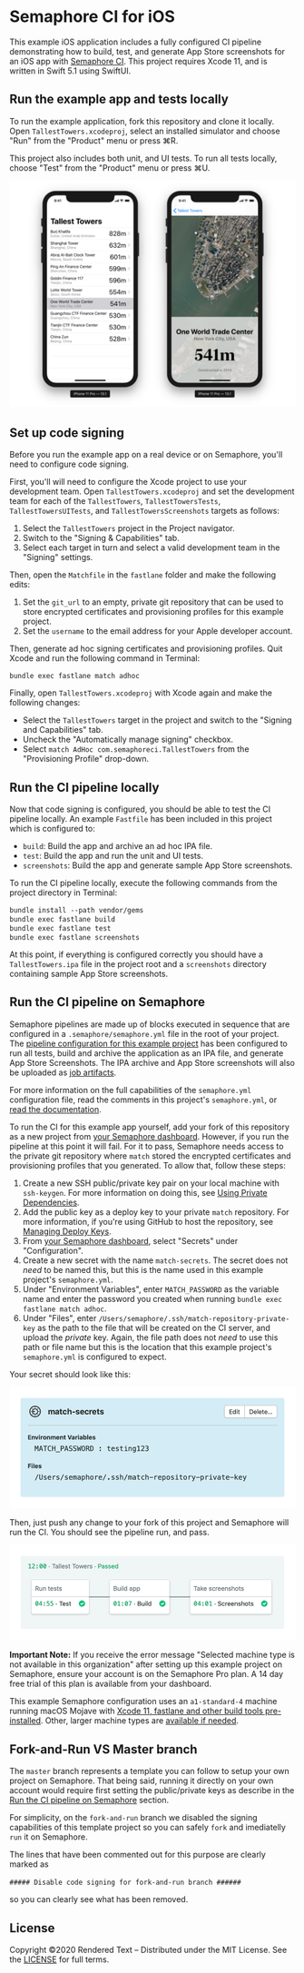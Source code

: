 # Semaphore CI for iOS

This example iOS application includes a fully configured CI pipeline demonstrating how to build, test, and generate App Store screenshots for an iOS app with [Semaphore CI](https://semaphoreci.com). This project requires Xcode 11, and is written in Swift 5.1 using SwiftUI.

## Run the example app and tests locally

To run the example application, fork this repository and clone it locally. Open `TallestTowers.xcodeproj`, select an installed simulator and choose "Run" from the "Product" menu or press ⌘R.

This project also includes both unit, and UI tests. To run all tests locally, choose "Test" from the "Product" menu or press ⌘U.

![Example project running in the iOS Simulator](Images/TallestTowers.png)

## Set up code signing

Before you run the example app on a real device or on Semaphore, you'll need to configure code signing.

First, you'll will need to configure the Xcode project to use your development team. Open `TallestTowers.xcodeproj` and set the development team for each of the `TallestTowers`, `TallestTowersTests`, `TallestTowersUITests`, and `TallestTowersScreenshots` targets as follows:

1. Select the `TallestTowers` project in the Project navigator.
2. Switch to the "Signing & Capabilities" tab.
3. Select each target in turn and select a valid development team in the "Signing" settings.

Then, open the `Matchfile` in the `fastlane` folder and make the following edits:

1. Set the `git_url` to an empty, private git repository that can be used to store encrypted certificates and provisioning profiles for this example project.
2. Set the `username` to the email address for your Apple developer account.

Then, generate ad hoc signing certificates and provisioning profiles. Quit Xcode and run the following command in Terminal:

```shell
bundle exec fastlane match adhoc
``` 

Finally, open `TallestTowers.xcodeproj` with Xcode again and make the following changes:

* Select the `TallestTowers` target in the project and switch to the "Signing and Capabilities" tab.
* Uncheck the "Automatically manage signing" checkbox.
* Select `match AdHoc com.semaphoreci.TallestTowers` from the "Provisioning Profile" drop-down.

## Run the CI pipeline locally

Now that code signing is configured, you should be able to test the CI pipeline locally. An example `Fastfile` has been included in this project which is configured to:

* `build`: Build the app and archive an ad hoc IPA file.
* `test`: Build the app and run the unit and UI tests.
* `screenshots`: Build the app and generate sample App Store screenshots.

To run the CI pipeline locally, execute the following commands from the project directory in Terminal:

```shell
bundle install --path vendor/gems
bundle exec fastlane build
bundle exec fastlane test
bundle exec fastlane screenshots
```

At this point, if everything is configured correctly you should have a `TallestTowers.ipa` file in the project root and a `screenshots` directory containing sample App Store screenshots.

## Run the CI pipeline on Semaphore

Semaphore pipelines are made up of blocks executed in sequence that are configured in a `.semaphore/semaphore.yml` file in the root of your project. The [pipeline configuration for this example project](.semaphore/semaphore.yml) has been configured to run all tests, build and archive the application as an IPA file, and generate App Store Screenshots. The IPA archive and App Store screenshots will also be uploaded as [job artifacts](https://docs.semaphoreci.com/article/155-artifacts).

For more information on the full capabilities of the `semaphore.yml` configuration file, read the comments in this project's `semaphore.yml`, or [read the documentation](https://docs.semaphoreci.com/article/50-pipeline-yaml).

To run the CI for this example app yourself, add your fork of this repository as a new project from [your Semaphore dashboard](https://id.semaphoreci.com/init_auth). However, if you run the pipeline at this point it will fail. For it to pass, Semaphore needs access to the private git repository where `match` stored the encrypted certificates and provisioning profiles that you generated. To allow that, follow these steps:

1. Create a new SSH public/private key pair on your local machine with `ssh-keygen`. For more information on doing this, see [Using Private Dependencies](https://docs.semaphoreci.com/article/109-using-private-dependencies).
2. Add the public key as a deploy key to your private `match` repository. For more information, if you're using GitHub to host the repository, see [Managing Deploy Keys](https://developer.github.com/v3/guides/managing-deploy-keys/).
3. From [your Semaphore dashboard](https://id.semaphoreci.com/init_auth), select "Secrets" under "Configuration".
4. Create a new secret with the name `match-secrets`. The secret does not *need* to be named this, but this is the name used in this example project's `semaphore.yml`.
5. Under "Environment Variables", enter `MATCH_PASSWORD` as the variable name and enter the password you created when running `bundle exec fastlane match adhoc`.
6. Under "Files", enter `/Users/semaphore/.ssh/match-repository-private-key` as the path to the file that will be created on the CI server, and upload the *private* key. Again, the file path does not *need* to use this path or file name but this is the location that this example project's `semaphore.yml` is configured to expect.

Your secret should look like this:

![Screenshot of a correctly configured secret on Semaphore](Images/Secret.png)

Then, just push any change to your fork of this project and Semaphore will run the CI. You should see the pipeline run, and pass.

![A passing CI pipeline on Semaphore](Images/Pipeline.png)

**Important Note:** If you receive the error message "Selected machine type is not available in this organization" after setting up this example project on Semaphore, ensure your account is on the Semaphore Pro plan. A 14 day free trial of this plan is available from your dashboard.

This example Semaphore configuration uses an `a1-standard-4` machine running macOS Mojave with [Xcode 11, fastlane and other build tools pre-installed](https://docs.semaphoreci.com/ci-cd-environment/macos-catalina-xcode-11-image/). Other, larger machine types are [available if needed](https://docs.semaphoreci.com/ci-cd-environment/machine-types/).

## Fork-and-Run VS Master branch

The `master` branch represents a template you can follow to setup your own project on Semaphore. That being said, running it directly on your own account would require first setting the public/private keys as describe in the [Run the CI pipeline on Semaphore](#run-the-ci-pipeline-on-semaphore) section.

For simplicity, on the `fork-and-run` branch we disabled the signing capabilities of this template project so you can safely `fork` and imediatelly `run` it on Semaphore.

The lines that have been commented out for this purpose are clearly marked as 

```##### Disable code signing for fork-and-run branch ######```

so you can clearly see what has been removed.


## License

Copyright ©2020 Rendered Text – Distributed under the MIT License. See the [LICENSE](LICENSE) for full terms.
